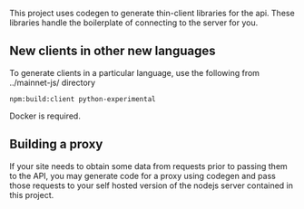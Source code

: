 This project uses codegen to generate thin-client libraries for the api. These libraries
handle the boilerplate of connecting to the server for you.

## New clients in other new languages

To generate clients in a particular language, use the following from ../mainnet-js/ directory

    npm:build:client python-experimental

Docker is required.

## Building a proxy

If your site needs to obtain some data from requests prior to passing them to the API, you may generate code for a proxy using codegen and pass those requests to your self hosted version of the nodejs server contained in this project.
